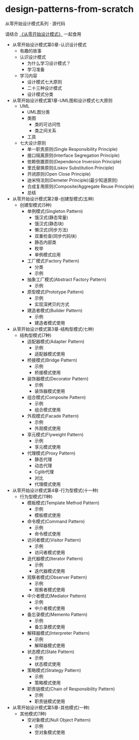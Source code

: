 # design-patterns-from-scratch

从零开始设计模式系列 · 源代码

请结合
[《从零开始设计模式》](http://yuumasan.com/categories/%E4%BB%8E%E9%9B%B6%E5%BC%80%E5%A7%8B/%E4%BB%8E%E9%9B%B6%E5%BC%80%E5%A7%8B%E8%AE%BE%E8%AE%A1%E6%A8%A1%E5%BC%8F/)
一起食用

* 从零开始设计模式第0章-认识设计模式
    * 有趣的故事
    * 认识设计模式
        - 为什么学习设计模式？
        - 学习准备
    * 学习内容
        - 设计模式七大原则
        - 二十三种设计模式
        - 设计模式分类
* 从零开始设计模式第1章-UML图和设计模式七大原则
    * UML
        - UML图分类
        - 类图
            - 类的可访问性
            - 类之间关系
        - 工具
    * 七大设计原则
        - 单一职责原则(Single Responsibility Principle)
        - 接口隔离原则(Interface Segregation Principle)
        - 依赖倒置原则(Dependence Inversion Principle)
        - 里氏替换原则(Liskov Substitution Principle)
        - 开闭原则(Open Close Principle)
        - 迪米特法则(Demeter Principle)(最少知道原则)
        - 合成复用原则(Composite/Aggregate Reuse Principle)
        - 总结
* 从零开始设计模式第2章-创建型模式(五种)
    * 创建型模式(5种)
        - 单例模式(Singleton Pattern)
            - 饿汉式(静态常量)
            - 饿汉式(静态块)
            - 懒汉式(同步方法)
            - 双重检查(同步代码块)
            - 静态内部类
            - 枚举
            - 单例模式应用
        -  工厂模式(Factory Pattern)
            - 分类
            - 示例
        - 抽象工厂模式(Abstract Factory Pattern)
            - 示例
        - 原型模式(Prototype Pattern)
            - 示例
            - 实现深拷贝的方式
        - 建造者模式(Builder Pattern)
            - 示例
            - 建造者模式使用
* 从零开始设计模式第3章-结构型模式(七种)
    * 结构型模式(7种)
        - 适配器模式(Adapter Pattern)
            - 示例
            - 适配器模式使用
        - 桥接模式(Bridge Pattern)
            - 示例
            - 桥接模式使用
        - 装饰器模式(Decorator Pattern)
            - 示例
            - 装饰器模式使用
        - 组合模式(Composite Pattern)
            - 示例
            - 组合模式使用
        - 外观模式(Facade Pattern)
            - 示例
            - 外观模式使用
        - 享元模式(Flyweight Pattern)
            - 示例
            - 享元模式使用
        - 代理模式(Proxy Pattern)
            - 静态代理
            - 动态代理
            - Cglib代理
            - 对比
            - 代理模式使用
* 从零开始设计模式第4章-行为型模式(十一种)
    * 行为型模式(11种)
        - 模板模式(Template Method Pattern)
            - 示例
            - 模板模式使用
        - 命令模式(Command Pattern)
            - 示例
            - 命令模式使用
        - 访问者模式(Visitor Pattern)
            - 示例
            - 访问者模式使用
        - 迭代器模式(Iterator Pattern)
            - 示例
            - 迭代器模式使用
        - 观察者模式(Observer Pattern)
            - 示例
            - 观察者模式使用
        - 中介者模式(Mediator Pattern)
            - 示例
            - 中介者模式使用
        - 备忘录模式(Memento Pattern)
            - 示例
            - 备忘录模式使用
        - 解释器模式(Interpreter Pattern)
            - 示例
            - 解释器模式使用
        - 状态模式(State Pattern)
            - 示例
            - 状态模式使用
        - 策略模式(Strategy Pattern)
            - 示例
            - 策略模式使用
        - 职责链模式(Chain of Responsibility Pattern)
            - 示例
            - 职责链模式使用
* 从零开始设计模式第5章-其他模式(一种)
     * 其他模式(1种)
        - 空对象模式(Null Object Pattern)
            - 示例
            - 空对象模式使用